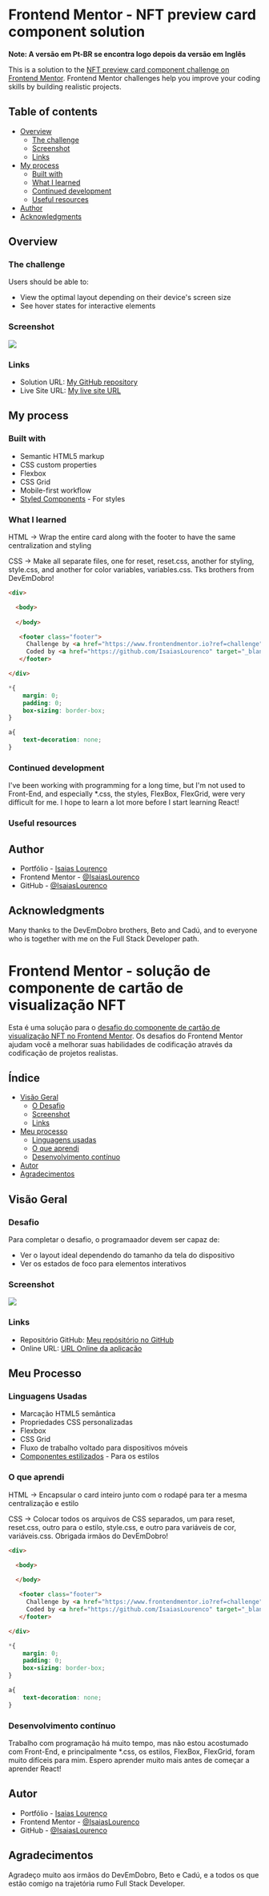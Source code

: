 # Frontend Mentor - NFT preview card component solution

**Note: A versão em Pt-BR se encontra logo depois da versão em Inglês**

This is a solution to the [NFT preview card component challenge on Frontend Mentor](https://www.frontendmentor.io/challenges/nft-preview-card-component-SbdUL_w0U). Frontend Mentor challenges help you improve your coding skills by building realistic projects. 

## Table of contents

- [Overview](#overview)
  - [The challenge](#the-challenge)
  - [Screenshot](#screenshot)
  - [Links](#links)
- [My process](#my-process)
  - [Built with](#built-with)
  - [What I learned](#what-i-learned)
  - [Continued development](#continued-development)
  - [Useful resources](#useful-resources)
- [Author](#author)
- [Acknowledgments](#acknowledgments)

## Overview

### The challenge

Users should be able to:

- View the optimal layout depending on their device's screen size
- See hover states for interactive elements

### Screenshot

![](./src/images/nftCSS.gif)

### Links

- Solution URL: [My GitHub repository](https://github.com/IsaiasLourenco/nft-card)
- Live Site URL: [My live site URL](https://isaiaslourenco.github.io/nft-card/)

## My process

### Built with

- Semantic HTML5 markup
- CSS custom properties
- Flexbox
- CSS Grid
- Mobile-first workflow
- [Styled Components](https://styled-components.com/) - For styles

### What I learned

HTML → Wrap the entire card along with the footer to have the same centralization and styling

CSS → 
Make all separate files, one for reset, reset.css, another for styling, style.css, and another for color variables, variables.css. Tks brothers from DevEmDobro!

```html 
<div>

  <body>
   
  </body> 

   <footer class="footer">
     Challenge by <a href="https://www.frontendmentor.io?ref=challenge" target="_blank">Frontend Mentor</a>.
     Coded by <a href="https://github.com/IsaiasLourenco" target="_blank">Isaias Lourenço</a>.
   </footer>

</div>
```
```css
*{
    margin: 0;
    padding: 0;
    box-sizing: border-box;
}

a{
    text-decoration: none;
}
```

### Continued development

I've been working with programming for a long time, but I'm not used to Front-End, and especially *.css, the styles, FlexBox, FlexGrid, were very difficult for me. I hope to learn a lot more before I start learning React!
### Useful resources

## Author

- Portfólio - [Isaias Lourenço](https://isaiaslourenco.github.io/portfolio/)
- Frontend Mentor - [@IsaiasLourenco](https://www.frontendmentor.io/profile/IsaiasLourenco)
- GitHub - [@IsaiasLourenco](https://github.com/IsaiasLourenco)

## Acknowledgments

Many thanks to the DevEmDobro brothers, Beto and Cadú, and to everyone who is together with me on the Full Stack Developer path.

# Frontend Mentor - solução de componente de cartão de visualização NFT

Esta é uma solução para o [desafio do componente de cartão de visualização NFT no Frontend Mentor](https://www.frontendmentor.io/challenges/nft-preview-card-component-SbdUL_w0U). Os desafios do Frontend Mentor ajudam você a melhorar suas habilidades de codificação através da codificação de projetos realistas.

## Índice

- [Visão Geral](#Visão-Geral)
  - [O Desafio](#Desafio)
  - [Screenshot](#screenshot)
  - [Links](#links)
- [Meu processo](#Meu-Processo)
  - [Linguagens usadas](#Linguagens-usadas)
  - [O que aprendi](#O-que-aprendi)
  - [Desenvolvimento contínuo](#Desenvolvimento-contínuo)
- [Autor](#autor)
- [Agradecimentos](#agradecimentos)

## Visão Geral

### Desafio

Para completar o desafio, o programaador devem ser capaz de:

- Ver o layout ideal dependendo do tamanho da tela do dispositivo
- Ver os estados de foco para elementos interativos

### Screenshot

![](./src/images/nftCSS.gif)

### Links

- Repositório GitHub: [Meu repósitório no GitHub](https://github.com/IsaiasLourenco/nft-card)
- Online URL: [URL Online da aplicação](https://isaiaslourenco.github.io/nft-card/)

## Meu Processo

### Linguagens Usadas

- Marcação HTML5 semântica
- Propriedades CSS personalizadas
- Flexbox
- CSS Grid
- Fluxo de trabalho voltado para dispositivos móveis
- [Componentes estilizados](https://styled-components.com/) - Para os estilos

### O que aprendi

HTML → Encapsular o card inteiro junto com o rodapé para ter a mesma centralização e estilo

CSS → Colocar todos os arquivos de CSS separados, um para reset, reset.css, outro para o estilo, style.css, e outro para variáveis ​​de cor, variáveis.css. Obrigada irmãos do DevEmDobro!

```html 
<div>

  <body>
   
  </body> 

   <footer class="footer">
     Challenge by <a href="https://www.frontendmentor.io?ref=challenge" target="_blank">Frontend Mentor</a>.
     Coded by <a href="https://github.com/IsaiasLourenco" target="_blank">Isaias Lourenço</a>.
   </footer>

</div>
```
```css
*{
    margin: 0;
    padding: 0;
    box-sizing: border-box;
}

a{
    text-decoration: none;
}
```

### Desenvolvimento contínuo

Trabalho com programação há muito tempo, mas não estou acostumado com Front-End, e principalmente *.css, os estilos, FlexBox, FlexGrid, foram muito difíceis para mim. Espero aprender muito mais antes de começar a aprender React!

## Autor

- Portfólio - [Isaias Lourenço](https://isaiaslourenco.github.io/portfolio/)
- Frontend Mentor - [@IsaiasLourenco](https://www.frontendmentor.io/profile/IsaiasLourenco)
- GitHub - [@IsaiasLourenco](https://github.com/IsaiasLourenco)

## Agradecimentos

Agradeço muito aos irmãos do DevEmDobro, Beto e Cadú, e a todos os que estão comigo na trajetória rumo Full Stack Developer.